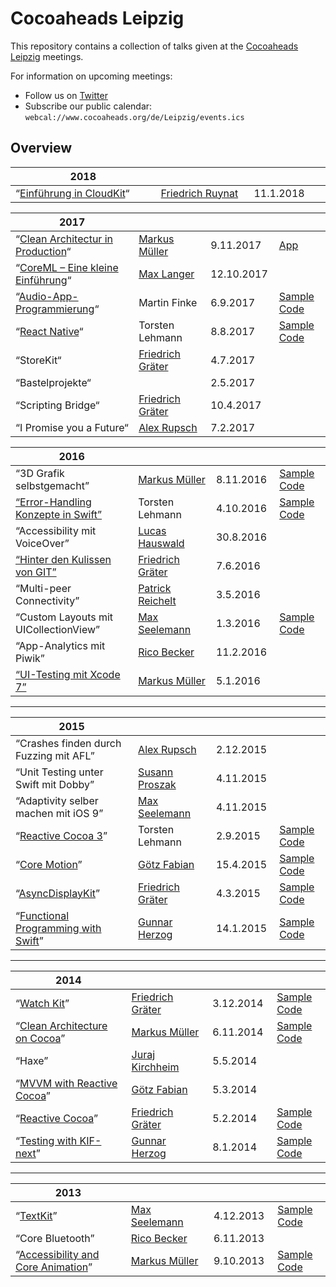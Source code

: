 # Cocoaheads Leipzig

This repository contains a collection of talks given at the [Cocoaheads Leipzig](http://cocoaheads.org/de/Leipzig/index.html) meetings.

For information on upcoming meetings:

- Follow us on [Twitter](http://twitter.com/cocoaheads_le)
- Subscribe our public calendar: `webcal://www.cocoaheads.org/de/Leipzig/events.ics`


## Overview

| 2018 <img width="300px"/> | <img width="200px"/> | <img width="100px"/> | |
|-------------------------------------------------------------------|-----------------------------------------------|------------------------------------------------|---------------------------------|
| “[Einführung in CloudKit](https://cdn.rawgit.com/hydrixos/cocoaheads-le/master/2018/01/Talk.pdf)“ | [Friedrich Ruynat](http://twitter.com/hdrxs) | 11.1.2018 |  |

| 2017 <img width="300px"/> | <img width="200px"/> | <img width="100px"/> | |
|-------------------------------------------------------------------|-----------------------------------------------|------------------------------------------------|---------------------------------|
| “[Clean Architectur in Production](https://cdn.rawgit.com/hydrixos/cocoaheads-le/master/2017/11/Talk.pdf)“ | [Markus Müller](http://twitter.com/m_mlr) | 9.11.2017 | [App](https://www.cantatasapp.com) |
| “[CoreML – Eine kleine Einführung](https://cdn.rawgit.com/hydrixos/cocoaheads-le/master/2017/10/Talk.pdf)“ | [Max Langer](http://twitter.com/mangerlahn) | 12.10.2017 |  |
| “[Audio-App-Programmierung](https://cdn.rawgit.com/hydrixos/cocoaheads-le/master/2017/09/Talk.pdf)“ | Martin Finke | 6.9.2017 | [Sample Code](https://github.com/martinfinke/SpaceBass/tree/develop) |
| “[React Native](https://cdn.rawgit.com/hydrixos/cocoaheads-le/master/2017/08/Talk.pdf)“ | Torsten Lehmann | 8.8.2017 | [Sample Code](https://cdn.rawgit.com/hydrixos/cocoaheads-le/master/2017/08/Talk.zip) |
| “StoreKit“ | [Friedrich Gräter](http://twitter.com/hdrxs) | 4.7.2017 |
| “Bastelprojekte“ | | 2.5.2017 |
| “Scripting Bridge“ | [Friedrich Gräter](http://twitter.com/hdrxs) | 10.4.2017 |
| “I Promise you a Future“ | [Alex Rupsch](http://twitter.com/asofacoder) | 7.2.2017 |


| 2016 <img width="300px"/> | <img width="200px"/> | <img width="100px"/> | |
|-------------------------------------------------------------------|-----------------------------------------------|------------------------------------------------|---------------------------------|
| “3D Grafik selbstgemacht”	| [Markus Müller](http://twitter.com/m_mlr) | 8.11.2016 | [Sample Code](https://github.com/mmllr/Renderer) |
| [“Error-Handling Konzepte in Swift”](https://cdn.rawgit.com/hydrixos/cocoaheads-le/master/2016/10/Talk.pdf)		| Torsten Lehmann | 4.10.2016 | [Sample Code](2016/10/Demo) |
| “Accessibility mit VoiceOver”		| [Lucas Hauswald](http://twitter.com/ancro)  | 30.8.2016 | |
| [“Hinter den Kulissen von GIT”](https://cdn.rawgit.com/hydrixos/cocoaheads-le/master/2016/06/Talk.pdf)		| [Friedrich Gräter](http://twitter.com/hdrxs)  | 7.6.2016 ||
| “Multi-peer Connectivity”		| [Patrick Reichelt](http://twitter.com/i_codemonkey)  | 3.5.2016 | |
| “Custom Layouts mit UICollectionView”		| [Max Seelemann](http://twitter.com/macguru17)  | 1.3.2016 | [Sample Code](2016/03/Demo) |
| “App-Analytics mit Piwik”																							| [Rico Becker](http://twitter.com/ricobeck)	 | 11.2.2016 | |
| [“UI-Testing mit Xcode 7”](https://cdn.rawgit.com/hydrixos/cocoaheads-le/master/2016/01/Talk.pdf)					| [Markus Müller](http://twitter.com/m_mlr)		 | 5.1.2016  |	|


----

| 2015 <img width="300px"/> | <img width="200px"/> | <img width="100px"/> | |
|-------------------------------------------------------------------|-----------------------------------------------|------------|---------------------------------|
| “Crashes finden durch Fuzzing mit AFL”		| [Alex Rupsch](http://twitter.com/asofacoder)		 | 2.12.2015  |	|
| “Unit Testing unter Swift mit Dobby”		| [Susann Proszak](http://twitter.com/s_proszak_)	 | 4.11.2015  |	|
| “Adaptivity selber machen mit iOS 9”		| [Max Seelemann](http://twitter.com/macguru17)		 | 4.11.2015  |	|
| “[Reactive Cocoa 3](https://cdn.rawgit.com/hydrixos/cocoaheads-le/master/2015/09/Talk.pdf)”		| Torsten Lehmann		 | 2.9.2015  |	[Sample Code](2015/09/Demo)	|
| “[Core Motion](https://cdn.rawgit.com/hydrixos/cocoaheads-le/master/2015/04/Talk.pdf)”		| [Götz Fabian](http://twitter.com/lclhrst)		 | 15.4.2015  |	[Sample Code](2015/04/Demo)	|
| “[AsyncDisplayKit](https://cdn.rawgit.com/hydrixos/cocoaheads-le/master/2015/02/Talk.pdf)”		| [Friedrich Gräter](http://twitter.com/hdrxs)		 | 4.3.2015  | [Sample Code](2015/02/Demo)					|
| “[Functional Programming with Swift](https://cdn.rawgit.com/hydrixos/cocoaheads-le/master/2015/01/Talk.pdf)”		| [Gunnar Herzog](http://twitter.com/trispo)		 | 14.1.2015  | [Sample Code](2015/01/Demo)					|

----

| 2014 <img width="300px"/> | <img width="200px"/> | <img width="100px"/> | |
|-------------------------------------------------------------------|------------------------------------------------|------------|---------------------------------|
| “[Watch Kit](https://cdn.rawgit.com/hydrixos/cocoaheads-le/master/2014/12/Talk.pdf)” 									| [Friedrich Gräter](http://twitter.com/hdrxs)      | 3.12.2014   | [Sample Code](2014/12/Demo) 	|
| “[Clean Architecture on Cocoa](https://cdn.rawgit.com/hydrixos/cocoaheads-le/master/2014/11/Talk.pdf)”			    | [Markus Müller](http://twitter.com/m_mlr)		 | 6.11.2014  | [Sample Code](https://github.com/mmllr/CleanTweeter)					|
| “Haxe” 															| [Juraj Kirchheim](http://twitter.com/back2dos)    | 5.5.2014   | &nbsp; 							|
| “[MVVM with Reactive Cocoa](https://cdn.rawgit.com/hydrixos/cocoaheads-le/master/2014/03/Talk.pdf)”					| [Götz Fabian](http://twitter.com/lclhrst)		 | 5.3.2014   | &nbsp;							|
| “[Reactive Cocoa](https://cdn.rawgit.com/hydrixos/cocoaheads-le/master/2014/02/Talk.pdf)”								| [Friedrich Gräter](http://twitter.com/hdrxs)   | 5.2.2014   | [Sample Code](2014/02/Demo)		|
| “[Testing with KIF-next](https://cdn.rawgit.com/hydrixos/cocoaheads-le/master/2014/01/Talk.pdf)”						| [Gunnar Herzog](http://twitter.com/trispo)     | 8.1.2014   | [Sample Code](2014/01/Demo)		|

----


| 2013 <img width="300px"/> | <img width="200px"/> | <img width="100px"/> | |
|-------------------------------------------------------------------|------------------------------------------------|------------|------------------------------------------------------------------|
| “[TextKit](https://speakerdeck.com/macguru17/hallo-textkit)”		| [Max Seelemann](http://twitter.com/macguru17)  | 4.12.2013  | [Sample Code](https://github.com/macguru/TextKitDemo)			 |
| “Core Bluetooth”													| [Rico Becker](http://twitter.com/ricobeck)	 | 6.11.2013  | &nbsp;															 |
| “[Accessibility and Core Animation](https://cdn.rawgit.com/hydrixos/cocoaheads-le/master/2013/10/Talk.pdf)”			| [Markus Müller](http://twitter.com/m_mlr)		 | 9.10.2013  | [Sample Code](https://github.com/mmllr/MMLayerAccessibility)	 |
